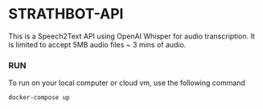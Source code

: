 # STRATHBOT-API

This is a Speech2Text API using OpenAI Whisper for audio transcription. It is limited to accept 5MB audio files ~ 3 mins of audio. 

### RUN
To run on your local computer or cloud vm, use the following command

```
docker-compose up
```